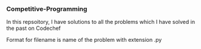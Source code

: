 ### Competitive-Programming

In this repsoitory, I have solutions to all the problems which I have solved in the past on Codechef

Format for filename is name of the problem with extension .py

